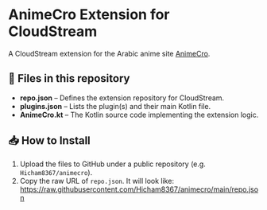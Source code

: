 # AnimeCro Extension for CloudStream

A CloudStream extension for the Arabic anime site [AnimeCro](https://web.animerco.org).

## 🚀 Files in this repository

- **repo.json** – Defines the extension repository for CloudStream.  
- **plugins.json** – Lists the plugin(s) and their main Kotlin file.  
- **AnimeCro.kt** – The Kotlin source code implementing the extension logic.

## 📥 How to Install

1. Upload the files to GitHub under a public repository (e.g. `Hicham8367/animecro`).
2. Copy the raw URL of `repo.json`. It will look like:
https://raw.githubusercontent.com/Hicham8367/animecro/main/repo.json
